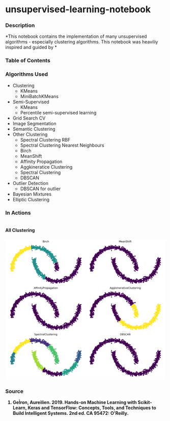 # unsupervised-learning-notebook

### Description
*This notebook contains the implementation of many unsupervised algorithms - especially clustering algorithms. This notebook was heaviliy inspired and guided by * 

### Table of Contents

### Algorithms Used
* Clustering 
  - KMeans
  - MiniBatchKMeans
* Semi-Supervised 
  - KMeans
  - Percentile semi-supervised learning
* Grid Search CV
* Image Segmentation 
* Semantic Clustering 
* Other Clustering
  - Spectral Clustering RBF
  - Spectral Clustering Nearest Neighbours
  - Birch
  - MeanShift
  - Affinity Propagation
  - Aggkineratice Clustering 
  - Spectral Clustering 
  - DBSCAN
* Outlier Detection 
  - DBSCAN for outlier 
* Bayesian Mixtures
* Elliptic Clustering 

### In Actions
<section style="display:flex; flex-direction:column;'">
  <article>
       <h4>All Clustering<h4/>
      <img src="./unsupervised_learning_images/AllClustering.png"><img/>
  <article/>
<section/>


### Source 
1) GeÌron, Aureìlien. 2019. Hands-on Machine Learning with Scikit-Learn, Keras and TensorFlow: Concepts, Tools, and Techniques to Build Intelligent Systems. 2nd ed. CA 95472: O’Reilly.
